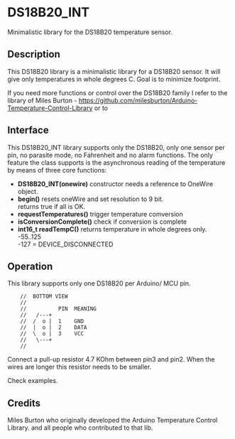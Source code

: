 # DS18B20_INT

Minimalistic library for the DS18B20 temperature sensor.

## Description

This DS18B20 library is a minimalistic library for a DS18B20 sensor.
It will give only temperatures in whole degrees C.
Goal is to minimize footprint.

If you need more functions or control over the DS18B20 family I refer to the library
of Miles Burton - https://github.com/milesburton/Arduino-Temperature-Control-Library
or to 

## Interface

This DS18B20_INT library supports only the DS18B20, only one sensor per pin, no parasite 
mode, no Fahrenheit and no alarm functions. The only feature the class supports is 
the asynchronous reading of the temperature by means of three core functions:

- **DS18B20_INT(onewire)** constructor needs a reference to OneWire object.
- **begin()** resets oneWire and set resolution to 9 bit.  
returns true if all is OK.
- **requestTemperatures()** trigger temperature comversion
- **isConversionComplete()** check if conversion is complete
- **int16_t readTempC()** returns temperature in whole degrees only. -55..125  
-127 = DEVICE_DISCONNECTED  


## Operation

This library supports only one DS18B20 per Arduino/ MCU pin.
```
    //  BOTTOM VIEW
    //
    //          PIN  MEANING
    //   /---+
    //  /  o |  1    GND
    //  |  o |  2    DATA
    //  \  o |  3    VCC
    //   \---+
    //
```

Connect a pull-up resistor 4.7 KOhm between pin3 and pin2. 
When the wires are longer this resistor needs to be smaller.

Check examples.

## Credits

Miles Burton who originally developed the Arduino Temperature Control Library.
and all people who contributed to that lib.

